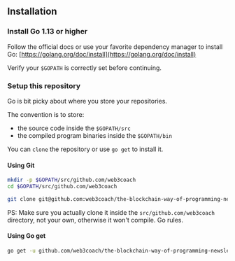 ## Installation

### Install Go 1.13 or higher
Follow the official docs or use your favorite dependency manager
to install Go: [https://golang.org/doc/install](https://golang.org/doc/install)

Verify your `$GOPATH` is correctly set before continuing.

### Setup this repository

Go is bit picky about where you store your repositories.

The convention is to store:
- the source code inside the `$GOPATH/src`
- the compiled program binaries inside the `$GOPATH/bin`

You can `clone` the repository or use `go get` to install it.

#### Using Git
```bash
mkdir -p $GOPATH/src/github.com/web3coach
cd $GOPATH/src/github.com/web3coach

git clone git@github.com:web3coach/the-blockchain-way-of-programming-newsletter-edition.git
```

PS: Make sure you actually clone it inside the `src/github.com/web3coach` directory, not your own, otherwise it won't compile. Go rules.

#### Using Go get
```bash
go get -u github.com/web3coach/the-blockchain-way-of-programming-newsletter-edition
```